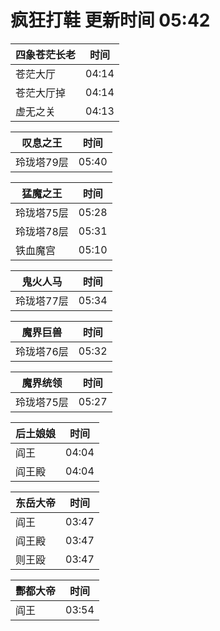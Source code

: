 # 疯狂打鞋 更新时间 05:42

| 四象苍茫长老   | 时间    |
|--------|-------|
| 苍茫大厅 | 04:14 |
| 苍茫大厅掉 | 04:14 |
| 虚无之关 | 04:13 |

| 叹息之王   | 时间    |
|--------|-------|
| 玲珑塔79层 | 05:40 |

| 猛魔之王   | 时间    |
|--------|-------|
| 玲珑塔75层 | 05:28 |
| 玲珑塔78层 | 05:31 |
| 铁血魔宫 | 05:10 |

| 鬼火人马   | 时间    |
|--------|-------|
| 玲珑塔77层 | 05:34 |

| 魔界巨兽   | 时间    |
|--------|-------|
| 玲珑塔76层 | 05:32 |

| 魔界统领   | 时间    |
|--------|-------|
| 玲珑塔75层 | 05:27 |

| 后土娘娘   | 时间    |
|--------|-------|
| 阎王 | 04:04 |
| 阎王殿 | 04:04 |

| 东岳大帝   | 时间    |
|--------|-------|
| 阎王 | 03:47 |
| 阎王殿 | 03:47 |
| 则王殴 | 03:47 |

| 酆都大帝   | 时间    |
|--------|-------|
| 阎王 | 03:54 |